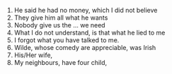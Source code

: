 1. He said he had no money, which I did not believe
2. They give him all what he wants
3. Nobody give us the ... we need
4. What I do not understand, is that what he lied to me
5. I forgot what you have talked to me. 
6. Wilde, whose comedy are appreciable, was Irish
7. His/Her wife, 
8. My neighbours, have four child, 

